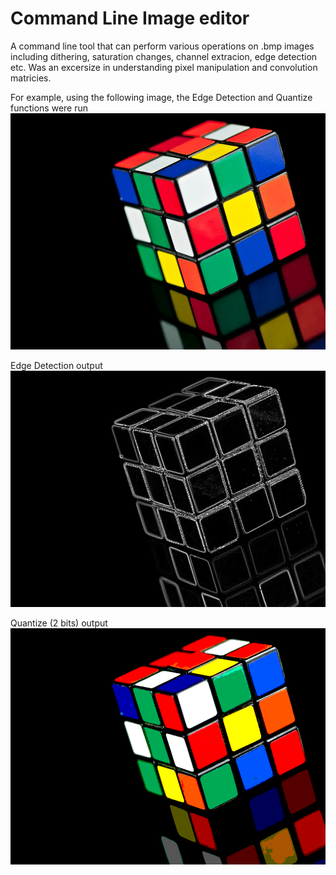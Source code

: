 # Command Line Image editor
A command line tool that can perform various operations on .bmp images including dithering, saturation changes, channel extracion, edge detection etc. Was an excersize in understanding pixel manipulation and convolution matricies.

For example, using the following image, the Edge Detection and Quantize functions were run
![alt text](https://github.com/trevorlecrone/PersonalAndSchool/blob/main/DemoImagesAndVideos/rubiks.bmp?raw=true)

Edge Detection output
![alt text](https://github.com/trevorlecrone/PersonalAndSchool/blob/main/DemoImagesAndVideos/edgeRubiks.bmp?raw=true)

Quantize (2 bits) output
![alt text](https://github.com/trevorlecrone/PersonalAndSchool/blob/main/DemoImagesAndVideos/quantRubiks.bmp?raw=true)

